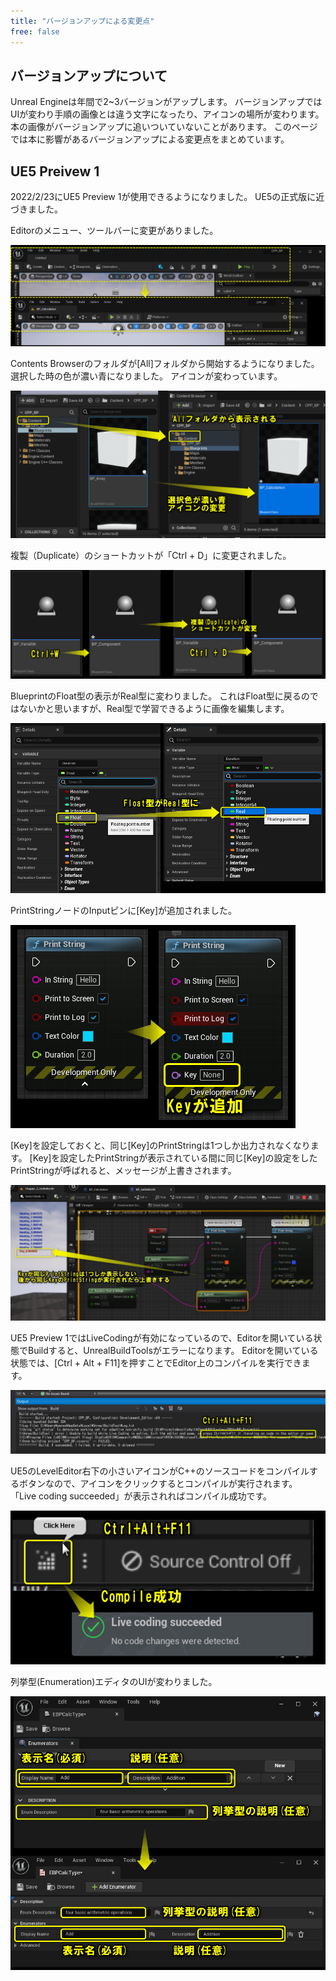 ```yaml
---
title: "バージョンアップによる変更点"
free: false
---
```


## バージョンアップについて

Unreal Engineは年間で2~3バージョンがアップします。
バージョンアップではUIが変わり手順の画像とは違う文字になったり、アイコンの場所が変わります。
本の画像がバージョンアップに追いついていないことがあります。
このページでは本に影響があるバージョンアップによる変更点をまとめています。

## UE5 Preivew 1

2022/2/23にUE5 Preview 1が使用できるようになりました。
UE5の正式版に近づきました。

Editorのメニュー、ツールバーに変更がありました。

![](/images/books/ue5_starter_cpp_and_bp_001/chap_00_version_update/2022-03-05-09-25-26.png)

Contents Browserのフォルダが[All]フォルダから開始するようになりました。
選択した時の色が濃い青になりました。
アイコンが変わっています。

![](/images/books/ue5_starter_cpp_and_bp_001/chap_00_version_update/2022-03-05-09-31-47.png)

複製（Duplicate）のショートカットが「Ctrl + D」に変更されました。

![](/images/books/ue5_starter_cpp_and_bp_001/chap_00_version_update/2022-03-05-10-35-55.png)

BlueprintのFloat型の表示がReal型に変わりました。
これはFloat型に戻るのではないかと思いますが、Real型で学習できるように画像を編集します。

![](/images/books/ue5_starter_cpp_and_bp_001/chap_00_version_update/2022-03-05-09-36-35.png)

PrintStringノードのInputピンに[Key]が追加されました。

![](/images/books/ue5_starter_cpp_and_bp_001/chap_00_version_update/2022-03-05-09-40-20.png)

[Key]を設定しておくと、同じ[Key]のPrintStringは1つしか出力されなくなります。
[Key]を設定したPrintStringが表示されている間に同じ[Key]の設定をしたPrintStringが呼ばれると、メッセージが上書きされます。

![](/images/books/ue5_starter_cpp_and_bp_001/chap_00_version_update/2022-03-05-09-41-22.png)

UE5 Preview 1ではLiveCodingが有効になっているので、Editorを開いている状態でBuildすると、UnrealBuildToolsがエラーになります。
Editorを開いている状態では、[Ctrl + Alt + F11]を押すことでEditor上のコンパイルを実行できます。

![](/images/books/ue5_starter_cpp_and_bp_001/chap_02_cpp-print_string/2022-02-23-10-35-35.png)

UE5のLevelEditor右下の小さいアイコンがC++のソースコードをコンパイルするボタンなので、アイコンをクリックするとコンパイルが実行されます。
「Live coding succeeded」が表示されればコンパイル成功です。

![](/images/books/ue5_starter_cpp_and_bp_001/chap_02_cpp-print_string/2022-02-23-10-58-50.png)

列挙型(Enumeration)エディタのUIが変わりました。

![](/images/books/ue5_starter_cpp_and_bp_001/chap_00_version_update/2022-03-05-16-24-36.png)
